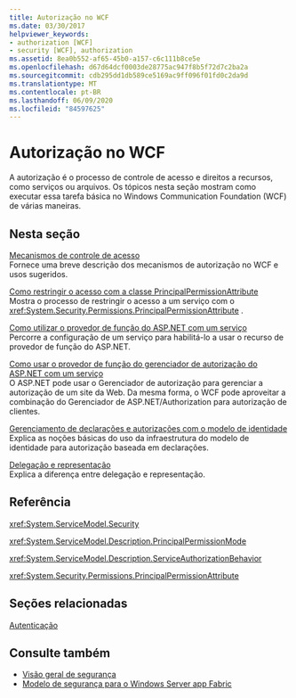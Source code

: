 ```yaml
---
title: Autorização no WCF
ms.date: 03/30/2017
helpviewer_keywords:
- authorization [WCF]
- security [WCF], authorization
ms.assetid: 8ea0b552-af65-45b0-a157-c6c111b8ce5e
ms.openlocfilehash: d67d64dcf0003de28775ac947f8b5f72d7c2ba2a
ms.sourcegitcommit: cdb295dd1db589ce5169ac9ff096f01fd0c2da9d
ms.translationtype: MT
ms.contentlocale: pt-BR
ms.lasthandoff: 06/09/2020
ms.locfileid: "84597625"
---
```

# <a name="authorization-in-wcf"></a>Autorização no WCF
A autorização é o processo de controle de acesso e direitos a recursos, como serviços ou arquivos. Os tópicos nesta seção mostram como executar essa tarefa básica no Windows Communication Foundation (WCF) de várias maneiras.  
  
## <a name="in-this-section"></a>Nesta seção  
 [Mecanismos de controle de acesso](access-control-mechanisms.md)  
 Fornece uma breve descrição dos mecanismos de autorização no WCF e usos sugeridos.  
  
 [Como restringir o acesso com a classe PrincipalPermissionAttribute](../how-to-restrict-access-with-the-principalpermissionattribute-class.md)  
 Mostra o processo de restringir o acesso a um serviço com o <xref:System.Security.Permissions.PrincipalPermissionAttribute> .  
  
 [Como utilizar o provedor de função do ASP.NET com um serviço](how-to-use-the-aspnet-role-provider-with-a-service.md)  
 Percorre a configuração de um serviço para habilitá-lo a usar o recurso de provedor de função do ASP.NET.  
  
 [Como usar o provedor de função do gerenciador de autorização do ASP.NET com um serviço](how-to-use-the-aspnet-authorization-manager-role-provider-with-a-service.md)  
 O ASP.NET pode usar o Gerenciador de autorização para gerenciar a autorização de um site da Web. Da mesma forma, o WCF pode aproveitar a combinação do Gerenciador de ASP.NET/Authorization para autorização de clientes.  
  
 [Gerenciamento de declarações e autorizações com o modelo de identidade](managing-claims-and-authorization-with-the-identity-model.md)  
 Explica as noções básicas do uso da infraestrutura do modelo de identidade para autorização baseada em declarações.  
  
 [Delegação e representação](delegation-and-impersonation-with-wcf.md)  
 Explica a diferença entre delegação e representação.  
  
## <a name="reference"></a>Referência  
 <xref:System.ServiceModel.Security>  
  
 <xref:System.ServiceModel.Description.PrincipalPermissionMode>  
  
 <xref:System.ServiceModel.Description.ServiceAuthorizationBehavior>  
  
 <xref:System.Security.Permissions.PrincipalPermissionAttribute>  
  
## <a name="related-sections"></a>Seções relacionadas  
 [Autenticação](authentication-in-wcf.md)  
  
## <a name="see-also"></a>Consulte também

- [Visão geral de segurança](security-overview.md)
- [Modelo de segurança para o Windows Server app Fabric](https://docs.microsoft.com/previous-versions/appfabric/ee677202(v=azure.10))
